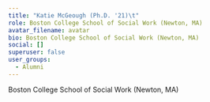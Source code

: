 ```yaml
---
title: "Katie McGeough (Ph.D. '21)\t"
role: Boston College School of Social Work (Newton, MA)
avatar_filename: avatar
bio: Boston College School of Social Work (Newton, MA)
social: []
superuser: false
user_groups:
  - Alumni
---
```

Boston College School of Social Work (Newton, MA)
